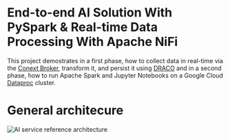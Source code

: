 # End-to-end AI Solution With PySpark & Real-time Data Processing With Apache NiFi

This project demostrates in a first phase, how to collect data in real-time via the [Conext Broker](https://fiware-orion.readthedocs.io/en/master/), transform it, and persist it using [DRACO](https://github.com/ging/fiware-draco) and in a second phase, how to run Apache Spark and Jupyter Notebooks on a Google Cloud [Dataproc](https://cloud.google.com/dataproc) cluster. 


# General architecure 

![AI service reference architecture](https://github.com/RihabFekii/PySpark-AI-service_Data-processing-NiFi/blob/master/Images/General%20architecture.png)

